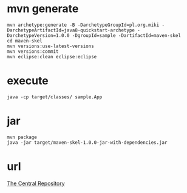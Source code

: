 # mvn generate
`mvn archetype:generate -B -DarchetypeGroupId=pl.org.miki -DarchetypeArtifactId=java8-quickstart-archetype -DarchetypeVersion=1.0.0 -DgroupId=sample -DartifactId=maven-skel`  
`cd maven-skel`  
`mvn versions:use-latest-versions`  
`mvn versions:commit`  
`mvn eclipse:clean eclipse:eclipse`  

# execute
`java -cp target/classes/ sample.App`  

# jar
`mvn package`  
`java -jar target/maven-skel-1.0.0-jar-with-dependencies.jar`  

# url
[The Central Repository](http://search.maven.org/)  
